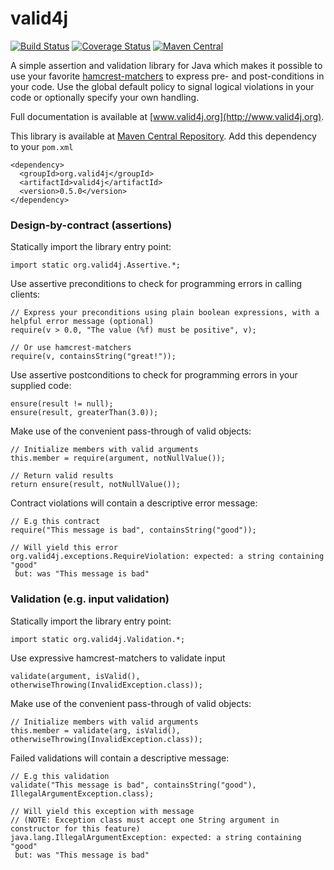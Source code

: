 valid4j
=======

[![Build Status](https://travis-ci.org/valid4j/valid4j.png)](https://travis-ci.org/valid4j/valid4j)
[![Coverage Status](https://coveralls.io/repos/helsing/valid4j/badge.png)](https://coveralls.io/r/helsing/valid4j)
[![Maven Central](https://maven-badges.herokuapp.com/maven-central/org.valid4j/valid4j/badge.png)](https://maven-badges.herokuapp.com/maven-central/org.valid4j/valid4j)

A simple assertion and validation library for Java which makes it possible to use your
favorite [hamcrest-matchers](http://hamcrest.org/JavaHamcrest/) to 
express pre- and post-conditions in your code. Use the global default 
policy to signal logical violations in your code or optionally specify 
your own handling.

Full documentation is available at [www.valid4j.org](http://www.valid4j.org).

This library is available at [Maven Central Repository](http://search.maven.org/).
Add this dependency to your `pom.xml`

    <dependency>
      <groupId>org.valid4j</groupId>
      <artifactId>valid4j</artifactId>
      <version>0.5.0</version>
    </dependency>

### Design-by-contract (assertions)

Statically import the library entry point:

    import static org.valid4j.Assertive.*;

Use assertive preconditions to check for programming errors in calling clients:

    // Express your preconditions using plain boolean expressions, with a helpful error message (optional)
    require(v > 0.0, "The value (%f) must be positive", v);
    
    // Or use hamcrest-matchers
    require(v, containsString("great!"));
    
Use assertive postconditions to check for programming errors in your supplied code:

    ensure(result != null);
    ensure(result, greaterThan(3.0));
    
Make use of the convenient pass-through of valid objects:

    // Initialize members with valid arguments
    this.member = require(argument, notNullValue());

    // Return valid results
    return ensure(result, notNullValue());

Contract violations will contain a descriptive error message:

    // E.g this contract
    require("This message is bad", containsString("good"));
    
    // Will yield this error
    org.valid4j.exceptions.RequireViolation: expected: a string containing "good"
     but: was "This message is bad"

### Validation (e.g. input validation)

Statically import the library entry point:

    import static org.valid4j.Validation.*;

Use expressive hamcrest-matchers to validate input

    validate(argument, isValid(), otherwiseThrowing(InvalidException.class));

Make use of the convenient pass-through of valid objects:

    // Initialize members with valid arguments
    this.member = validate(arg, isValid(), otherwiseThrowing(InvalidException.class));

Failed validations will contain a descriptive message:

    // E.g this validation
    validate("This message is bad", containsString("good"), IllegalArgumentException.class);
    
    // Will yield this exception with message
    // (NOTE: Exception class must accept one String argument in constructor for this feature)
    java.lang.IllegalArgumentException: expected: a string containing "good"
     but: was "This message is bad"
     
